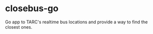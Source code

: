 closebus-go
===========

Go app to TARC's realtime bus locations and provide a way to find the closest ones.
